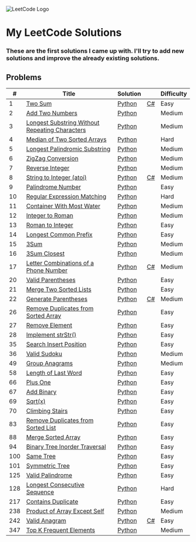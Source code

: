 ![LeetCode Logo](https://assets.leetcode.com/static_assets/public/webpack_bundles/images/logo-dark.e99485d9b.svg)

# My LeetCode Solutions

### These are the first solutions I came up with. I'll try to add new solutions and improve the already existing solutions.

## Problems

| #   | Title                                                                                                                           | Solution                                                                       |                                                              | Difficulty |
| --- | ------------------------------------------------------------------------------------------------------------------------------- | ------------------------------------------------------------------------------ | ------------------------------------------------------------ | ---------- |
| 1   | [Two Sum](https://leetcode.com/problems/two-sum/)                                                                               | [Python](./solutions/python/two_sums.py)                                       | [C#](./solutions/csharp/TwoSum.cs)                           | Easy       |
| 2   | [Add Two Numbers](https://leetcode.com/problems/add-two-numbers/)                                                               | [Python](./solutions/python/add_two_numbers.py)                                |                                                              | Medium     |
| 3   | [Longest Substring Without Repeating Characters](https://leetcode.com/problems/longest-substring-without-repeating-characters/) | [Python](./solutions/python/longest_substring_without_repeating_characters.py) |                                                              | Medium     |
| 4   | [Median of Two Sorted Arrays](https://leetcode.com/problems/median-of-two-sorted-arrays/)                                       | [Python](./solutions/python/median_of_two_sorted_arrays.py)                    |                                                              | Hard       |
| 5   | [Longest Palindromic Substring](https://leetcode.com/problems/longest-palindromic-substring/)                                   | [Python](./solutions/python/longest_palindromic_substring.py)                  |                                                              | Medium     |
| 6   | [ZigZag Conversion](https://leetcode.com/problems/zigzag-conversion/)                                                           | [Python](./solutions/python/zigzag_conversion.py)                              |                                                              | Medium     |
| 7   | [Reverse Integer](https://leetcode.com/problems/reverse-integer/)                                                               | [Python](./solutions/python/reverse_integer.py)                                |                                                              | Medium     |
| 8   | [String to Integer (atoi)](https://leetcode.com/problems/string-to-integer-atoi/)                                               | [Python](./solutions/python/string_to_integer_atoi.py)                         | [C#](./solutions/csharp/StringToIntegerAtoi.cs)              | Medium     |
| 9   | [Palindrome Number](https://leetcode.com/problems/palindrome-number/)                                                           | [Python](./solutions/python/palindrome_number.py)                              |                                                              | Easy       |
| 10  | [Regular Expression Matching](https://leetcode.com/problems/regular-expression-matching/)                                       | [Python](./solutions/python/regular_expression_matching.py)                    |                                                              | Hard       |
| 11  | [Container With Most Water](https://leetcode.com/problems/container-with-most-water/)                                           | [Python](./solutions/python/container_with_most_water.py)                      |                                                              | Medium     |
| 12  | [Integer to Roman](https://leetcode.com/problems/integer-to-roman/)                                                             | [Python](./solutions/python/integer_to_roman.py)                               |                                                              | Medium     |
| 13  | [Roman to Integer](https://leetcode.com/problems/roman-to-integer/)                                                             | [Python](./solutions/python/roman_to_integer.py)                               |                                                              | Easy       |
| 14  | [Longest Common Prefix](https://leetcode.com/problems/longest-common-prefix/)                                                   | [Python](./solutions/python/longest_common_prefix.py)                          |                                                              | Easy       |
| 15  | [3Sum](https://leetcode.com/problems/3sum/)                                                                                     | [Python](./solutions/python/three_sum.py)                                      |                                                              | Medium     |
| 16  | [3Sum Closest](https://leetcode.com/problems/3sum-closest/)                                                                     | [Python](./solutions/python/three_sum_closest.py)                              |                                                              | Medium     |
| 17  | [Letter Combinations of a Phone Number](https://leetcode.com/problems/letter-combinations-of-a-phone-number/)                   | [Python](./solutions/python/letter_combinations_of_a_phone_number.py)          | [C#](./solutions/csharp/LetterCombinationsOfAPhoneNumber.cs) | Medium     |
| 20  | [Valid Parentheses](https://leetcode.com/problems/valid-parentheses/)                                                           | [Python](./solutions/python/valid_parentheses.py)                              |                                                              | Easy       |
| 21  | [Merge Two Sorted Lists](https://leetcode.com/problems/merge-two-sorted-lists/)                                                 | [Python](./solutions/python/merge_two_sorted_lists.py)                         |                                                              | Easy       |
| 22  | [Generate Parentheses](https://leetcode.com/problems/generate-parentheses/)                                                     | [Python](./solutions/python/generate_parentheses.py)                           | [C#](./solutions/csharp/GenerateParentheses.cs)              | Medium     |
| 26  | [Remove Duplicates from Sorted Array](https://leetcode.com/problems/remove-duplicates-from-sorted-array/)                       | [Python](./solutions/python/remove_duplicates_from_sorted_array.py)            |                                                              | Easy       |
| 27  | [Remove Element](https://leetcode.com/problems/remove-element/)                                                                 | [Python](./solutions/python/remove_element.py)                                 |                                                              | Easy       |
| 28  | [Implement strStr()](https://leetcode.com/problems/implement-strstr/)                                                           | [Python](./solutions/python/strStr.py)                                         |                                                              | Easy       |
| 35  | [Search Insert Position](https://leetcode.com/problems/search-insert-position/)                                                 | [Python](./solutions/python/search_insert_position.py)                         |                                                              | Easy       |
| 36  | [Valid Sudoku](https://leetcode.com/problems/valid-sudoku/)                                                                     | [Python](./solutions/python/valid_sudoku.py)                                   |                                                              | Medium     |
| 49  | [Group Anagrams](https://leetcode.com/problems/group-anagrams/)                                                                 | [Python](./solutions/python/group_anagrams.py)                                 |                                                              | Medium     |
| 58  | [Length of Last Word](https://leetcode.com/problems/length-of-last-word/)                                                       | [Python](./solutions/python/length_of_last_word.py)                            |                                                              | Easy       |
| 66  | [Plus One](https://leetcode.com/problems/plus-one/)                                                                             | [Python](./solutions/python/plus_one.py)                                       |                                                              | Easy       |
| 67  | [Add Binary](https://leetcode.com/problems/add-binary/)                                                                         | [Python](./solutions/python/add_binary.py)                                     |                                                              | Easy       |
| 69  | [Sqrt(x)](https://leetcode.com/problems/sqrtx/)                                                                                 | [Python](./solutions/python/sqrtx.py)                                          |                                                              | Easy       |
| 70  | [Climbing Stairs](https://leetcode.com/problems/climbing-stairs/)                                                               | [Python](./solutions/python/climbing_stairs.py)                                |                                                              | Easy       |
| 83  | [Remove Duplicates from Sorted List](https://leetcode.com/problems/remove-duplicates-from-sorted-list/)                         | [Python](./solutions/python/remove_duplicates_from_sorted_list.py)             |                                                              | Easy       |
| 88  | [Merge Sorted Array](https://leetcode.com/problems/merge-sorted-array/)                                                         | [Python](./solutions/python/merge_sorted_array.py)                             |                                                              | Easy       |
| 94  | [Binary Tree Inorder Traversal](https://leetcode.com/problems/binary-tree-inorder-traversal/)                                   | [Python](./solutions/python/binary_tree_inorder_traversal.py)                  |                                                              | Easy       |
| 100 | [Same Tree](https://leetcode.com/problems/same-tree/)                                                                           | [Python](./solutions/python/same_tree.py)                                      |                                                              | Easy       |
| 101 | [Symmetric Tree](https://leetcode.com/problems/symmetric-tree/)                                                                 | [Python](./solutions/python/symmetric_tree.py)                                 |                                                              | Easy       |
| 125 | [Valid Palindrome](https://leetcode.com/problems/valid-palindrome/)                                                             | [Python](./solutions/python/valid_palindrome.py)                               |                                                              | Easy       |
| 128 | [Longest Consecutive Sequence](https://leetcode.com/problems/longest-consecutive-sequence/)                                     | [Python](./solutions/python/longest_consecutive_sequence.py)                   |                                                              | Hard       |
| 217 | [Contains Duplicate](https://leetcode.com/problems/contains-duplicate/)                                                         | [Python](./solutions/python/contains_duplicate.py)                             |                                                              | Easy       |
| 238 | [Product of Array Except Self](https://leetcode.com/problems/product-of-array-except-self/)                                     | [Python](./solutions/python/product_of_array_except_self.py)                   |                                                              | Medium     |
| 242 | [Valid Anagram](https://leetcode.com/problems/valid-anagram/)                                                                   | [Python](./solutions/python/valid_anagram.py)                                  | [C#](./solutions/csharp/IsAnagram.cs)                        | Easy       |
| 347 | [Top K Frequent Elements](https://leetcode.com/problems/top-k-frequent-elements/)                                               | [Python](./solutions/python/top_k_frequent_elements.py)                        |                                                              | Medium     |
